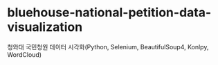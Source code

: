 # bluehouse-national-petition-data-visualization
청와대 국민청원 데이터 시각화(Python, Selenium, BeautifulSoup4, Konlpy, WordCloud)

